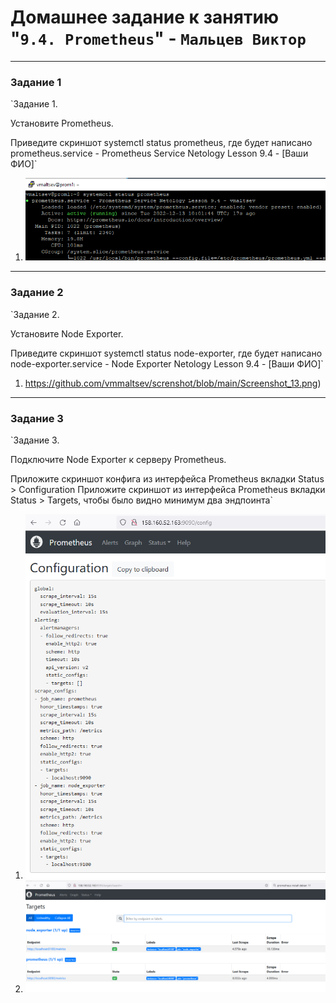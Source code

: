 # Домашнее задание к занятию "`9.4. Prometheus`" - `Мальцев Виктор`

---

### Задание 1

`Задание 1.

Установите Prometheus.

Приведите скриншот systemctl status prometheus, где будет написано prometheus.service - Prometheus Service Netology Lesson 9.4 - [Ваши ФИО]`

1) ![alt text](https://github.com/vmmaltsev/screnshot/blob/main/Screenshot_12.png)

---

### Задание 2

`Задание 2.

Установите Node Exporter.

Приведите скриншот systemctl status node-exporter, где будет написано node-exporter.service - Node Exporter Netology Lesson 9.4 - [Ваши ФИО]`

1) https://github.com/vmmaltsev/screnshot/blob/main/Screenshot_13.png)


---

### Задание 3

`Задание 3.

Подключите Node Exporter к серверу Prometheus.

Приложите скриншот конфига из интерфейса Prometheus вкладки Status > Configuration Приложите скриншот из интерфейса Prometheus вкладки Status > Targets, чтобы было видно минимум два эндпоинта`

1) ![alt text](https://github.com/vmmaltsev/screnshot/blob/main/Screenshot_14.png)
2) ![alt text](https://github.com/vmmaltsev/screnshot/blob/main/Screenshot_15.png)

